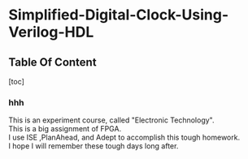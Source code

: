 # Simplified-Digital-Clock-Using-Verilog-HDL
## Table Of Content
[toc]

### hhh
This is an experiment course, called "Electronic Technology".  
This is a big assignment of FPGA.  
I use ISE ,PlanAhead, and Adept to accomplish this tough homework.  
I hope I will remember these tough days long after.
